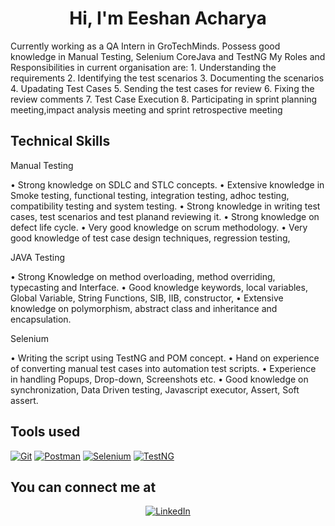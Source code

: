 <h1 align="center">
Hi, I'm Eeshan Acharya
 </h1>

<p>
Currently working as a QA Intern  in GroTechMinds. Possess good knowledge in Manual Testing, Selenium CoreJava and TestNG
My Roles and Responsibilities in current organisation are:
1.  Understanding the requirements
2.  Identifying the test scenarios	
3.  Documenting the scenarios
4.  Upadating Test Cases
5.  Sending the test cases for review
6.  Fixing the review comments
7.  Test Case Execution
8.  Participating in sprint planning meeting,impact analysis meeting and sprint retrospective meeting	
</p>

## Technical Skills
<p>
Manual Testing

•	Strong knowledge on SDLC and STLC concepts.
•	Extensive knowledge in Smoke testing, functional testing, integration testing, adhoc testing, compatibility testing and system testing.
•	Strong knowledge in writing test cases, test scenarios and test planand reviewing it.
•	Strong knowledge on defect life cycle.
•	Very good knowledge on scrum methodology.
•	Very good knowledge of test case design techniques, regression testing,

JAVA Testing

•	Strong Knowledge on method overloading, method overriding, typecasting and Interface.
•	Good knowledge keywords, local variables, Global Variable, String Functions, SIB, IIB, constructor,
•	Extensive knowledge on polymorphism, abstract class and inheritance and encapsulation.

Selenium

•	Writing the script using TestNG and POM concept.
•	Hand on experience of converting manual test cases into automation test scripts.
•	Experience in handling Popups, Drop-down, Screenshots etc.
•	Good knowledge on synchronization, Data Driven testing, Javascript executor, Assert, Soft assert.
</p>

## Tools used 
<p>
 <a href="#"><img alt="Git" src="https://img.shields.io/badge/Git%20-%23F05033.svg?logo=git&logoColor=white"></a>
     <a href="#"><img alt="Postman" src="https://img.shields.io/badge/Postman-FF6C37?logo=postman&logoColor=white"></a>
	   <a href="#"><img alt="Selenium" src="https://img.shields.io/badge/Selenium-FF6C37?logo=selenium&logoColor=green"></a>
	   <a href="#"><img alt="TestNG" src="https://img.shields.io/badge/TestNG-FF6C37?logo=testng&logoColor=Red"></a>
</p>

## You can connect me at

<p align="center">	
<a href="https://www.linkedin.com/in/eeshan-acharya-15a044231/" target="_blank"><img src="https://img.icons8.com/bubbles/50/000000/linkedin.png" alt="LinkedIn"/></a>	
</p>


